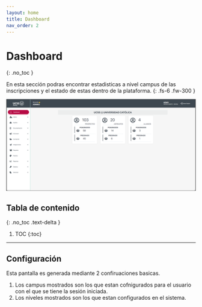 ```yaml
---
layout: home
title: Dashboard
nav_order: 2
---
```


# Dashboard
{: .no_toc }

En esta sección podras encontrar estadisticas a nivel campus de las inscripciones y el estado de estas dentro de la plataforma.
{: .fs-6 .fw-300 }

[![Captura de pantalla del dashboard de SIU](assets/images/dashboard.png)](assets/images/dashboard.png)

## Tabla de contenido
{: .no_toc .text-delta }

1. TOC
{:toc}

---

## Configuración

Esta pantalla es generada mediante 2 confiruaciones basicas.

1.  Los campus mostrados son los que estan cofnigurados para el usuario con el que se tiene la sesión iniciada.
2.  Los niveles mostrados son los que estan configurados en el sistema.
